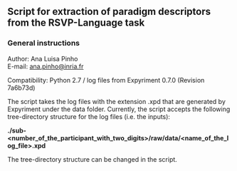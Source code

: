 ## Script for extraction of paradigm descriptors from the RSVP-Language task  

### General instructions  

Author: Ana Luisa Pinho  
E-mail: ana.pinho@inria.fr  

Compatibility: Python 2.7 / log files from Expyriment 0.7.0 (Revision 7a6b73d)  

The script takes the log files with the extension .xpd that are generated by Expyriment under the data folder. Currently, the script accepts the following tree-directory structure for the log files (i.e. the inputs):

__./sub-<number\_of\_the\_participant\_with\_two\_digits>/raw/data/<name\_of\_the\_log\_file>.xpd__  

The tree-directory structure can be changed in the script.


